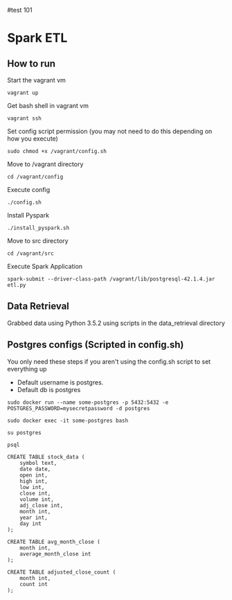 #test 101
# Spark ETL

## How to run

Start the vagrant vm

`vagrant up`

Get bash shell in vagrant vm

`vagrant ssh`

Set config script permission (you may not need to do this depending on how you execute)

`sudo chmod +x /vagrant/config.sh`

Move to /vagrant directory

`cd /vagrant/config`

Execute config

`./config.sh`

Install Pyspark

`./install_pyspark.sh`

Move to src directory

`cd /vagrant/src`

Execute Spark Application

`spark-submit --driver-class-path /vagrant/lib/postgresql-42.1.4.jar etl.py`


## Data Retrieval

Grabbed data using Python 3.5.2 using scripts in the data_retrieval directory


## Postgres configs (Scripted in config.sh)

You only need these steps if you aren't using the config.sh script to set everything up

* Default username is postgres.
* Default db is postgres

`sudo docker run --name some-postgres -p 5432:5432 -e POSTGRES_PASSWORD=mysecretpassword -d postgres`

`sudo docker exec -it some-postgres bash`

`su postgres`

`psql`

```
CREATE TABLE stock_data (
    symbol text,
    date date,
    open int,
    high int,
    low int,
    close int,
    volume int,
    adj_close int,
    month int,
    year int,
    day int
);
```

```
CREATE TABLE avg_month_close (
    month int,
    average_month_close int
);
```

```
CREATE TABLE adjusted_close_count (
    month int,
    count int
);
```

